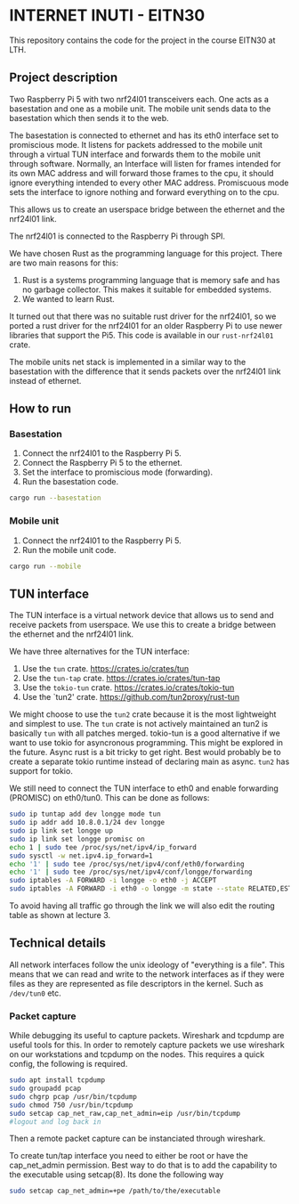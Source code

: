 # INTERNET INUTI - EITN30

This repository contains the code for the project in the course EITN30 at LTH.

## Project description

Two Raspberry Pi 5 with two nrf24l01 transceivers each. One acts as a
basestation and one as a mobile unit. The mobile unit sends data to the
basestation which then sends it to the web.

The basestation is connected to ethernet and has its eth0 interface set to
promiscious mode. It listens for packets addressed to the mobile unit through a
virtual TUN interface and forwards them to the mobile unit through software.
Normally, an Interface will listen for frames intended for its own MAC address
and will forward those frames to the cpu, it should ignore everything intended
to every other MAC address. Promiscuous mode sets the interface to ignore
nothing and forward everything on to the cpu.

This allows us to create an userspace bridge between the ethernet and the
nrf24l01 link.

The nrf24l01 is connected to the Raspberry Pi through SPI.

We have chosen Rust as the programming language for this project. There are two
main reasons for this:
1. Rust is a systems programming language that is memory safe and has no
   garbage collector. This makes it suitable for embedded systems.
2. We wanted to learn Rust.

It turned out that there was no suitable rust driver for the nrf24l01, so we
ported a rust driver for the nrf24l01 for an older Raspberry Pi to use newer
libraries that support the Pi5. This code is available in our `rust-nrf24l01` crate.

The mobile units net stack is implemented in a similar way to the basestation
with the difference that it sends packets over the nrf24l01 link instead of
ethernet.

## How to run

### Basestation

1. Connect the nrf24l01 to the Raspberry Pi 5.
2. Connect the Raspberry Pi 5 to the ethernet.
3. Set the interface to promiscious mode (forwarding).
4. Run the basestation code.
```bash
cargo run --basestation
```

### Mobile unit

1. Connect the nrf24l01 to the Raspberry Pi 5.
2. Run the mobile unit code.
```bash
cargo run --mobile
```

## TUN interface

The TUN interface is a virtual network device that allows us to send and receive
packets from userspace. We use this to create a bridge between the ethernet and
the nrf24l01 link.

We have three alternatives for the TUN interface:
1. Use the `tun` crate. https://crates.io/crates/tun
2. Use the `tun-tap` crate. https://crates.io/crates/tun-tap
3. Use the `tokio-tun` crate. https://crates.io/crates/tokio-tun
4. Use the `tun2' crate. https://github.com/tun2proxy/rust-tun

We might choose to use the `tun2` crate because it is the most lightweight and
simplest to use. The `tun` crate is not actively maintained an tun2 is basically
`tun` with all patches merged. tokio-tun is a good alternative if we want to use
tokio for asyncronous programming. This might be explored in the future. Async
rust is a bit tricky to get right. Best would probably be to create a separate
tokio runtime instead of declaring main as async. `tun2` has support for tokio.

We still need to connect the TUN interface to eth0 and enable forwarding
(PROMISC) on eth0/tun0. This can be done as follows:

```bash
sudo ip tuntap add dev longge mode tun
sudo ip addr add 10.8.0.1/24 dev longge
sudo ip link set longge up
sudo ip link set longge promisc on
echo 1 | sudo tee /proc/sys/net/ipv4/ip_forward
sudo sysctl -w net.ipv4.ip_forward=1
echo '1' | sudo tee /proc/sys/net/ipv4/conf/eth0/forwarding
echo '1' | sudo tee /proc/sys/net/ipv4/conf/longge/forwarding
sudo iptables -A FORWARD -i longge -o eth0 -j ACCEPT
sudo iptables -A FORWARD -i eth0 -o longge -m state --state RELATED,ESTABLISHED -j ACCEPT
```

To avoid having all traffic go through the link we will also edit the routing
table as shown at lecture 3.

## Technical details

All network interfaces follow the unix ideology of "everything is a file".
This means that we can read and write to the network interfaces as if they were
files as they are represented as file descriptors in the kernel. Such as
`/dev/tun0` etc.

### Packet capture

While debugging its useful to capture packets. Wireshark and tcpdump are useful
tools for this.
In order to remotely capture packets we use wireshark on our workstations and
tcpdump on the nodes.
This requires a quick config, the following is required.

```bash
sudo apt install tcpdump
sudo groupadd pcap
sudo chgrp pcap /usr/bin/tcpdump
sudo chmod 750 /usr/bin/tcpdump
sudo setcap cap_net_raw,cap_net_admin=eip /usr/bin/tcpdump
#logout and log back in
```
Then a remote packet capture can be instanciated through wireshark.

To create tun/tap interface you need to either be root or have the cap_net_admin
permission. Best way to do that is to add the capability to the executable using
setcap(8). Its done the following way

```bash
sudo setcap cap_net_admin=+pe /path/to/the/executable
```
